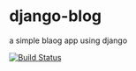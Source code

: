 # django-blog

a simple blaog app using django

[![Build Status](https://travis-ci.org/bandyp/django-blog.svg?branch=master)](https://travis-ci.org/bandyp/django-blog)
